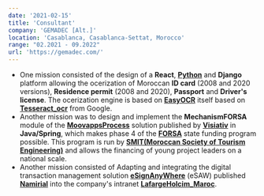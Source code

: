 ```yaml
---
date: '2021-02-15'
title: 'Consultant'
company: 'GEMADEC [Alt.]'
location: 'Casablanca, Casablanca-Settat, Morocco'
range: "02.2021 - 09.2022"
url: 'https://gemadec.com/'
---
```


- One mission consisted of the design of a **React**, **[Python](https://docs.python.org/fr/3.8/)** and **Django** platform allowing the ocerization of Moroccan **ID card** (2008 and 2020 versions), **Residence permit** (2008 and 2020), **Passport** and **Driver's license**. The ocerization engine is based on **[EasyOCR](https://github.com/JaidedAI/EasyOCR)** itself based on **[Tesseract_ocr](https://github.com/tesseract-ocr/tesseract)** from Google.
- Another mission was to design and implement the **MechanismFORSA** module of the **[MoovappsProcess](https://moovapps.com)** solution published by **[Visiativ](https://visiativ.com)** in **Java/Spring**, which makes phase 4 of the **[FORSA](https://forsa.ma)** state funding program possible. This program is run by **[SMIT(Moroccan Society of Tourism Engineering)](https://smit.gov.ma)** and allows the financing of young project leaders on a national scale.
- Another mission consisted of Adapting and integrating the digital transaction management solution **[eSignAnyWhere](https://www.esignanywhere.net/fr/)** (eSAW) published **[Namirial](https://www.namirial.com/en/)** into the company's intranet **[LafargeHolcim_Maroc](https://www.lafargeholcim.ma/fr)**.
